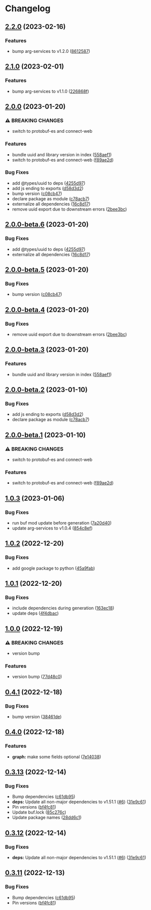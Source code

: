 # Changelog

## [2.2.0](https://github.com/recap-utr/arg-services-typescript/compare/v2.1.0...v2.2.0) (2023-02-16)


### Features

* bump arg-services to v1.2.0 ([8612587](https://github.com/recap-utr/arg-services-typescript/commit/8612587965eccbea62045386e130707fba6901a5))

## [2.1.0](https://github.com/recap-utr/arg-services-typescript/compare/v2.0.0...v2.1.0) (2023-02-01)


### Features

* bump arg-services to v1.1.0 ([226868f](https://github.com/recap-utr/arg-services-typescript/commit/226868fb6c3fd56acb8881a84cb23927d7f84cf6))

## [2.0.0](https://github.com/recap-utr/arg-services-typescript/compare/v1.0.3...v2.0.0) (2023-01-20)


### ⚠ BREAKING CHANGES

* switch to protobuf-es and connect-web

### Features

* bundle uuid and library version in index ([558aef1](https://github.com/recap-utr/arg-services-typescript/commit/558aef1ee8cc1bc1bb029ef737802379ff4ffab1))
* switch to protobuf-es and connect-web ([f89ae2d](https://github.com/recap-utr/arg-services-typescript/commit/f89ae2d42b68f344f86f6e1f78b084baace14929))


### Bug Fixes

* add @types/uuid to deps ([4255d97](https://github.com/recap-utr/arg-services-typescript/commit/4255d975f111ff0cc88fd363b6d0f77b21277342))
* add js ending to exports ([d58d3d2](https://github.com/recap-utr/arg-services-typescript/commit/d58d3d2fa1414d2557cb262abeebcd0a636b58d4))
* bump version ([c08cb47](https://github.com/recap-utr/arg-services-typescript/commit/c08cb47a7473c00826cecb2bb30393268ad59365))
* declare package as module ([c78acb7](https://github.com/recap-utr/arg-services-typescript/commit/c78acb7900183cb9506bf0fca736bceb48ec201c))
* externalize all dependencies ([16c8d17](https://github.com/recap-utr/arg-services-typescript/commit/16c8d1713dc436d92d2488e11cb9e0d0e355a737))
* remove uuid export due to downstream errors ([2bee3bc](https://github.com/recap-utr/arg-services-typescript/commit/2bee3bc408a1782cf3a7ad6d917373362c3e9ffe))

## [2.0.0-beta.6](https://github.com/recap-utr/arg-services-typescript/compare/v2.0.0-beta.5...v2.0.0-beta.6) (2023-01-20)


### Bug Fixes

* add @types/uuid to deps ([4255d97](https://github.com/recap-utr/arg-services-typescript/commit/4255d975f111ff0cc88fd363b6d0f77b21277342))
* externalize all dependencies ([16c8d17](https://github.com/recap-utr/arg-services-typescript/commit/16c8d1713dc436d92d2488e11cb9e0d0e355a737))

## [2.0.0-beta.5](https://github.com/recap-utr/arg-services-typescript/compare/v2.0.0-beta.4...v2.0.0-beta.5) (2023-01-20)


### Bug Fixes

* bump version ([c08cb47](https://github.com/recap-utr/arg-services-typescript/commit/c08cb47a7473c00826cecb2bb30393268ad59365))

## [2.0.0-beta.4](https://github.com/recap-utr/arg-services-typescript/compare/v2.0.0-beta.3...v2.0.0-beta.4) (2023-01-20)


### Bug Fixes

* remove uuid export due to downstream errors ([2bee3bc](https://github.com/recap-utr/arg-services-typescript/commit/2bee3bc408a1782cf3a7ad6d917373362c3e9ffe))

## [2.0.0-beta.3](https://github.com/recap-utr/arg-services-typescript/compare/v2.0.0-beta.2...v2.0.0-beta.3) (2023-01-20)


### Features

* bundle uuid and library version in index ([558aef1](https://github.com/recap-utr/arg-services-typescript/commit/558aef1ee8cc1bc1bb029ef737802379ff4ffab1))

## [2.0.0-beta.2](https://github.com/recap-utr/arg-services-typescript/compare/v2.0.0-beta.1...v2.0.0-beta.2) (2023-01-10)


### Bug Fixes

* add js ending to exports ([d58d3d2](https://github.com/recap-utr/arg-services-typescript/commit/d58d3d2fa1414d2557cb262abeebcd0a636b58d4))
* declare package as module ([c78acb7](https://github.com/recap-utr/arg-services-typescript/commit/c78acb7900183cb9506bf0fca736bceb48ec201c))

## [2.0.0-beta.1](https://github.com/recap-utr/arg-services-typescript/compare/v1.0.3...v2.0.0-beta.1) (2023-01-10)


### ⚠ BREAKING CHANGES

* switch to protobuf-es and connect-web

### Features

* switch to protobuf-es and connect-web ([f89ae2d](https://github.com/recap-utr/arg-services-typescript/commit/f89ae2d42b68f344f86f6e1f78b084baace14929))

## [1.0.3](https://github.com/recap-utr/arg-services-typescript/compare/v1.0.2...v1.0.3) (2023-01-06)


### Bug Fixes

* run buf mod update before generation ([7a20d40](https://github.com/recap-utr/arg-services-typescript/commit/7a20d40026bb5c342377ea20a2584e77ead0539b))
* update arg-services to v1.0.4 ([854c8ef](https://github.com/recap-utr/arg-services-typescript/commit/854c8ef80da29f7bdfa54ce4d3841e5f3a7ce8bd))

## [1.0.2](https://github.com/recap-utr/arg-services/compare/v1.0.1...v1.0.2) (2022-12-20)


### Bug Fixes

* add google package to python ([45a9fab](https://github.com/recap-utr/arg-services/commit/45a9fab52c7e19c993ea5702c5cafbf4af00dbf7))

## [1.0.1](https://github.com/recap-utr/arg-services/compare/v1.0.0...v1.0.1) (2022-12-20)


### Bug Fixes

* include dependencies during generation ([163ec18](https://github.com/recap-utr/arg-services/commit/163ec1803fa984398019e6d42bb1a73338321d02))
* update deps ([4f4dbac](https://github.com/recap-utr/arg-services/commit/4f4dbacf0d6dd20a3dd8d8021dbe371aa79cdfc2))

## [1.0.0](https://github.com/recap-utr/arg-services/compare/v0.4.1...v1.0.0) (2022-12-19)


### ⚠ BREAKING CHANGES

* version bump

### Features

* version bump ([77d48c0](https://github.com/recap-utr/arg-services/commit/77d48c0273e1103c0998b8e7b83229c0719b5881))

## [0.4.1](https://github.com/recap-utr/arg-services/compare/v0.4.0...v0.4.1) (2022-12-18)


### Bug Fixes

* bump version ([38461de](https://github.com/recap-utr/arg-services/commit/38461de60e2d61d79dde1c37e30f89af792247ed))

## [0.4.0](https://github.com/recap-utr/arg-services/compare/v0.3.13...v0.4.0) (2022-12-18)


### Features

* **graph:** make some fields optional ([7e14038](https://github.com/recap-utr/arg-services/commit/7e14038abcce4c0e9b8f56c16671e49fb6d94b04))

## [0.3.13](https://github.com/recap-utr/arg-services/compare/v0.3.12...v0.3.13) (2022-12-14)


### Bug Fixes

* Bump dependencies ([c61db95](https://github.com/recap-utr/arg-services/commit/c61db9546a8722341565c50b28aa0b7e2d874d0d))
* **deps:** Update all non-major dependencies to v1.51.1 ([#6](https://github.com/recap-utr/arg-services/issues/6)) ([31e9c61](https://github.com/recap-utr/arg-services/commit/31e9c61753c65073694d121fbde6e7e468930f56))
* Pin versions ([bf4fc81](https://github.com/recap-utr/arg-services/commit/bf4fc819e45febdef73a44f8568d0d76a8f3139b))
* Update buf.lock ([85c276c](https://github.com/recap-utr/arg-services/commit/85c276c206abb132d6b704bc5491a84c37a39ca9))
* Update package names ([28dd6c1](https://github.com/recap-utr/arg-services/commit/28dd6c1908cbe2e436b1257b5fa5dee5bef561ba))

## [0.3.12](https://github.com/recap-utr/arg-services/compare/arg-services-v0.3.11...arg-services-v0.3.12) (2022-12-14)


### Bug Fixes

* **deps:** Update all non-major dependencies to v1.51.1 ([#6](https://github.com/recap-utr/arg-services/issues/6)) ([31e9c61](https://github.com/recap-utr/arg-services/commit/31e9c61753c65073694d121fbde6e7e468930f56))

## [0.3.11](https://github.com/recap-utr/arg-services/compare/arg-services-v0.3.10...arg-services-v0.3.11) (2022-12-13)


### Bug Fixes

* Bump dependencies ([c61db95](https://github.com/recap-utr/arg-services/commit/c61db9546a8722341565c50b28aa0b7e2d874d0d))
* Pin versions ([bf4fc81](https://github.com/recap-utr/arg-services/commit/bf4fc819e45febdef73a44f8568d0d76a8f3139b))
